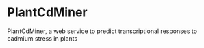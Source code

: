 # PlantCdMiner
PlantCdMiner, a web service to predict transcriptional responses to cadmium stress in plants
